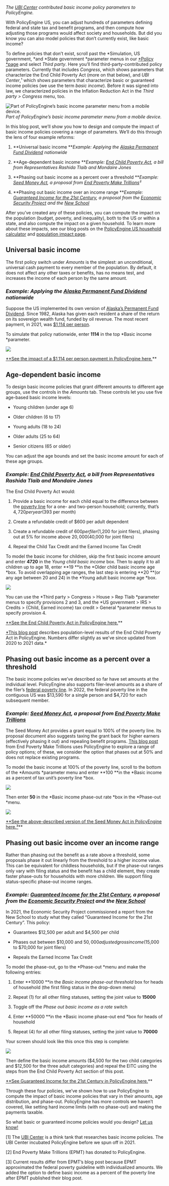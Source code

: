 *The [UBI Center](http://ubicenter.org) contributed basic income policy parameters to PolicyEngine.*

With PolicyEngine US, you can adjust hundreds of parameters defining federal and state tax and benefit programs, and then compute how adjusting those programs would affect society and households. But did you know you can also model policies that don’t currently exist, like basic income?

To define policies that don’t exist, scroll past the *Simulation, US government, *and *State government *parameter menus in our [*Policy *page](http://policyengine.org/us/policy) and select *Third party*. Here you’ll find third-party-contributed policy parameters. Currently that includes *Congress*, which shows parameters that characterize the End Child Poverty Act (more on that below), and *UBI Center*,¹ which shows parameters that characterize basic or guaranteed income policies (we use the term *basic income*). Before it was signed into law, we characterized policies in the Inflation Reduction Act in the *Third party > Congress* menu, too.

![Part of PolicyEngine’s basic income parameter menu from a mobile device.](https://cdn-images-1.medium.com/max/2000/1*-OToQxH1XvFoz4nqT73DXA.png)*Part of PolicyEngine’s basic income parameter menu from a mobile device.*

In this blog post, we’ll show you how to design and compute the impact of basic income policies covering a range of parameters. We’ll do this through the lens of four example reforms:

1. **Universal basic income
***Example: Applying the [Alaska Permanent Fund Dividend](https://pfd.alaska.gov/) nationwide*

1. **Age-dependent basic income
***Example: [End Child Poverty Act](https://www.congress.gov/bill/117th-congress/house-bill/6598/text?r=4&s=1), a bill from Representatives Rashida Tlaib and Mondaire Jones*

1. **Phasing out basic income as a percent over a threshold
***Example: [Seed Money Act](https://www.endpovertymaketrillions.com/the-plan), a proposal from [End Poverty Make Trillions](https://www.endpovertymaketrillions.com/)²*

1. **Phasing out basic income over an income range
***Example: [Guaranteed Income for the 21st Century](https://drive.google.com/file/d/1UDFPwUYu2Rf4RGgXuOTacmBj2Gt9paAV/view), a proposal from the [Economic Security Project](https://www.economicsecurityproject.org/) and the [New School](https://www.newschool.edu/)*

After you’ve created any of these policies, you can compute the impact on the population (budget, poverty, and inequality), both to the US or within a state, and also compute the impact on a given household. To learn more about these impacts, see our blog posts on the [PolicyEngine US household calculator](https://blog.policyengine.org/policyengine-comes-stateside-cef88b122e48) and [population impact page](https://blog.policyengine.org/the-new-policyengine-us-population-impact-page-de68cb4ba71a).

## Universal basic income

The first policy switch under *Amounts* is the simplest: an unconditional, universal cash payment to every member of the population. By default, it does not affect any other taxes or benefits, has no means test, and increases the income of each person by the same amount.

### *Example: Applying the [Alaska Permanent Fund Dividend](https://pfd.alaska.gov/) nationwide*

Suppose the US implemented its own version of [Alaska’s Permanent Fund Dividend](https://pfd.alaska.gov/). Since 1982, Alaska has given each resident a share of the return on its sovereign wealth fund, funded by oil revenue. The most recent payment, in 2021, was [$1,114 per person](https://pfd.alaska.gov/Division-Info/summary-of-dividend-applications-payments).

To simulate that policy nationwide, enter **1114** in the top *Basic income *parameter.

![](https://cdn-images-1.medium.com/max/3200/0*eqOCDQgqARfOKWf2)

[**See the impact of a $1,114 per person payment in PolicyEngine here.](https://policyengine.org/us/population-impact?bi_amount=1114)**

## Age-dependent basic income

To design basic income policies that grant different amounts to different age groups, use the controls in the *Amounts* tab. These controls let you use five age-based basic income levels:

* Young children (under age 6)

* Older children (6 to 17)

* Young adults (18 to 24)

* Older adults (25 to 64)

* Senior citizens (65 or older)

You can adjust the age bounds and set the basic income amount for each of these age groups.

### *Example: [End Child Poverty Act](https://www.congress.gov/bill/117th-congress/house-bill/6598/text?r=4&s=1), a bill from Representatives Rashida Tlaib and Mondaire Jones*

The End Child Poverty Act would:

1. Provide a basic income for each child equal to the difference between the [poverty line](https://aspe.hhs.gov/topics/poverty-economic-mobility/poverty-guidelines) for a one- and two-person household; currently, that’s $4,720 per year ($393 per month)

1. Create a refundable credit of $600 per adult dependent

1. Create a refundable credit of $600 per filer ($1,200 for joint filers), phasing out at 5% for income above $20,000 ($40,000 for joint filers)

1. Repeal the Child Tax Credit and the Earned Income Tax Credit

To model the basic income for children, skip the first basic income amount and enter **4720** in the *Young child basic income* box. Then to apply it to all children up to age 18, enter **19 **in the *Older child basic income age *box. To avoid overlapping age ranges, the last step is entering **20 **(or any age between 20 and 24) in the *Young adult basic income age *box.

![](https://cdn-images-1.medium.com/max/3200/0*5UFNDEwvxpq5BepR)

You can use the *Third party > Congress > House > Rep Tlaib *parameter menus to specify provisions 2 and 3, and the *US government > IRS > Credits > {Child, Earned income} tax credit > General *parameter menus to specify provision 4.

[**See the End Child Poverty Act in PolicyEngine here.](https://policyengine.org/us/population-impact?abolish_eitc=1&end_child_poverty_act_adult_dependent_credit_amount=600&end_child_poverty_act_filer_credit_amount_HEAD_OF_HOUSEHOLD=600&end_child_poverty_act_filer_credit_amount_JOINT=1200&end_child_poverty_act_filer_credit_amount_SEPARATE=600&end_child_poverty_act_filer_credit_amount_SINGLE=600&end_child_poverty_act_filer_credit_amount_WIDOW=600&end_child_poverty_act_filer_credit_phase_out_start_HEAD_OF_HOUSEHOLD=20000&end_child_poverty_act_filer_credit_phase_out_start_JOINT=40000&end_child_poverty_act_filer_credit_phase_out_start_SEPARATE=20000&end_child_poverty_act_filer_credit_phase_out_start_SINGLE=20000&end_child_poverty_act_filer_credit_phase_out_start_WIDOW=20000&end_child_poverty_act_filer_credit_phase_out_rate=5&young_child_bi=4716&older_child_bi_age=19&abolish_non_refundable_ctc=1&abolish_refundable_ctc=1&young_adult_bi_age=20&young_child_bi_amount=4720)**

[*This blog post](https://blog.policyengine.org/the-new-policyengine-us-population-impact-page-de68cb4ba71a) describes population-level results of the End Child Poverty Act in PolicyEngine. Numbers differ slightly as we’ve since updated from 2020 to 2021 data.*

## Phasing out basic income as a percent over a threshold

The basic income policies we’ve described so far have set amounts at the individual level. PolicyEngine also supports filer-level amounts as a share of the filer’s [federal poverty line](https://aspe.hhs.gov/topics/poverty-economic-mobility/poverty-guidelines). In 2022, the federal poverty line in the contiguous US was $13,590 for a single person and $4,720 for each subsequent member.

### *Example: [Seed Money Act](https://www.endpovertymaketrillions.com/the-plan), a proposal from [End Poverty Make Trillions](https://www.endpovertymaketrillions.com/)*

The Seed Money Act provides a grant equal to 100% of the poverty line. Its proposal document also suggests taxing the grant back for higher earners (effectively phasing it out) and repealing benefit programs. [This blog post](https://endpovertymaketrillions.medium.com/economic-modeling-of-how-to-end-poverty-in-the-united-states-while-saving-taxpayers-trillions-of-1679b751d0c0) from End Poverty Make Trillions uses PolicyEngine to explore a range of policy options; of these, we consider the option that phases out at 50% and does not replace existing programs.

To model the basic income at 100% of the poverty line, scroll to the bottom of the *Amounts *parameter menu and enter **100 **in the *Basic income as a percent of tax unit’s poverty line *box.

![](https://cdn-images-1.medium.com/max/3200/0*p73Tm_diUvxXjRlK)

Then enter **50** in the *Basic income phase-out rate *box in the *Phase-out *menu.

![](https://cdn-images-1.medium.com/max/5880/1*aCzYTQ5LzMtutKHHQePGBg.png)

[**See the above-described version of the Seed Money Act in PolicyEngine here.³](https://policyengine.org/us/population-impact?bi_fpg_percent=100&bi_phase_out_rate=50)**

## Phasing out basic income over an income range

Rather than phasing out the benefit as a rate above a threshold, some proposals phase it out linearly from the threshold to a higher income value. This can be equivalent for childless households, but if the phase-out ranges only vary with filing status and the benefit has a child element, they create faster phase-outs for households with more children. We support filing status-specific phase-out income ranges.

### *Example: [Guaranteed Income for the 21st Century](https://drive.google.com/file/d/1UDFPwUYu2Rf4RGgXuOTacmBj2Gt9paAV/view), a proposal from the [Economic Security Project](https://www.economicsecurityproject.org/) and the [New School](https://www.newschool.edu/)*

In 2021, the Economic Security Project commissioned a report from the New School to study what they called “Guaranteed Income for the 21st Century”. This policy:

* Guarantees $12,500 per adult and $4,500 per child

* Phases out between $10,000 and $50,000 adjusted gross income ($15,000 to $70,000 for joint filers)

* Repeals the Earned Income Tax Credit

To model the phase-out, go to the *Phase-out *menu and make the following entries:

1. Enter **10000 **in the *Basic income phase-out threshold* box for heads of household (the first filing status in the drop-down menu)

1. Repeat (1) for all other filing statuses, setting the joint value to **15000**

1. Toggle off the *Phase out basic income as a rate* switch

1. Enter **50000 **in the *Basic income phase-out end *box for heads of household

1. Repeat (4) for all other filing statuses, setting the joint value to **70000**

Your screen should look like this once this step is complete:

![](https://cdn-images-1.medium.com/max/3200/0*6PcRNyg6HdZgw9fu)

Then define the basic income amounts ($4,500 for the two child categories and $12,500 for the three adult categories) and repeal the EITC using the steps from the End Child Poverty Act section of this post.

[**See Guaranteed Income for the 21st Century in PolicyEngine here.](https://policyengine.org/us/population-impact?young_child_bi=4500&older_child_bi=4500&young_adult_bi=12500&older_adult_bi=12500&senior_bi=12500&bi_phase_out_threshold_HEAD_OF_HOUSEHOLD=10000&bi_phase_out_threshold_JOINT=15000&bi_phase_out_threshold_SEPARATE=10000&bi_phase_out_threshold_SINGLE=10000&bi_phase_out_threshold_WIDOW=10000&bi_phase_out_by_rate=0&bi_phase_out_end_HEAD_OF_HOUSEHOLD=50000&bi_phase_out_end_JOINT=70000&bi_phase_out_end_SEPARATE=50000&bi_phase_out_end_SINGLE=50000&bi_phase_out_end_WIDOW=50000&abolish_eitc=1&older_adult_bi_amount=12500&older_child_bi_amount=4500&senior_bi_amount=12500&young_adult_bi_amount=12500&young_child_bi_amount=4500)**

Through these four policies, we’ve shown how to use PolicyEngine to compute the impact of basic income policies that vary in their amounts, age distribution, and phase-out. PolicyEngine has more controls we haven’t covered, like setting hard income limits (with no phase-out) and making the payments taxable.

So what basic or guaranteed income policies would you design? [Let us know!](https://twitter.com/intent/tweet?text=Check%20out%20this%20basic%20income%20policy%20I%20made%20with%20@ThePolicyEngine%20[add%20your%20policyengine.org%20link])

[1] The [UBI Center](http://ubicenter.org) is a think tank that researches basic income policies. The UBI Center incubated PolicyEngine before we spun off in 2021.

[2] End Poverty Make Trillions (EPMT) has donated to PolicyEngine.

[3] Current results differ from EPMT’s blog post because EPMT approximated the federal poverty guideline with individualized amounts. We added the option to define basic income as a percent of the poverty line after EPMT published their blog post.
